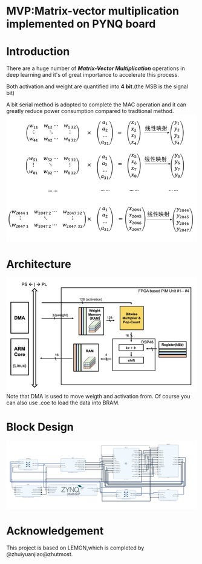 # MVP:Matrix-vector multiplication implemented on PYNQ board
# Introduction

There are a huge number of ***Matrix-Vector Multiplication***  operations in deep learning and it's of great importance to accelerate this process.

Both activation and weight are quantified into **4 bit**.(the MSB is the signal bit)

A bit serial method is adopted to complete the MAC operation and it can greatly reduce power consumption compared to tradtional method.
![architecture](./picture/pic_1.jpg)
# Architecture
![architecture](./picture/pic_2.jpg)
Note that DMA is used to move weigth and activation from.
Of course you can also use .coe to load the data into BRAM.
 
# Block Design 
![architecture](./picture/pic_3.jpg)

# Acknowledgement
This project is based on LEMON,which is completed by @zhuiyuanjiao@zhutmost.